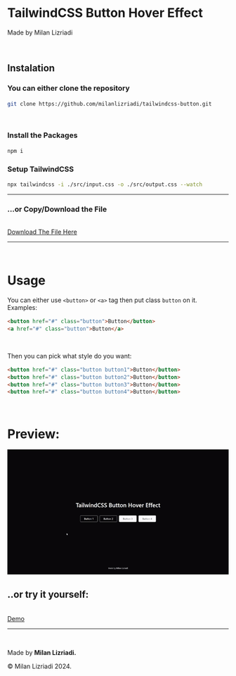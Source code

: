 # TailwindCSS Button Hover Effect

Made by Milan Lizriadi

<br>

## Instalation

### You can either clone the repository

```bash
git clone https://github.com/milanlizriadi/tailwindcss-button.git
```

<br>

### Install the Packages

```bash
npm i
```

### Setup TailwindCSS

```bash
npx tailwindcss -i ./src/input.css -o ./src/output.css --watch
```

<hr>

### ...or Copy/Download the File

<br>
<a href="src/input.css">Download The File Here</a>

<br>
<hr>
<br>

# Usage

You can either use `<button>` or `<a>` tag then put class `button` on it. <br> Examples:

```html
<button href="#" class="button">Button</button>
<a href="#" class="button">Button</a>
```

<br>

Then you can pick what style do you want:

```html
<button href="#" class="button button1">Button</button>
<button href="#" class="button button2">Button</button>
<button href="#" class="button button3">Button</button>
<button href="#" class="button button4">Button</button>
```

<br>

# Preview:

![Demo](demo.gif)

## ..or try it yourself:
<br>
<a href="https://tailwindcss-button-hover-effect.vercel.app/">Demo</a>

<br>
<hr>
<br>

Made by <b>Milan Lizriadi.</b>

© Milan Lizriadi 2024.
